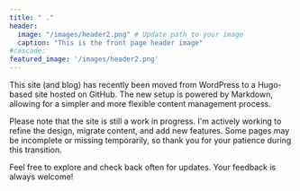 ```yaml
---
title: " ."
header:
  image: "/images/header2.png" # Update path to your image
  caption: "This is the front page header image"
#cascade:
featured_image: '/images/header2.png'
---
```


This site (and blog) has recently been moved from WordPress to a Hugo-based site hosted on GitHub. The new setup is powered by Markdown, allowing for a simpler and more flexible content management process.

Please note that the site is still a work in progress. I'm actively working to refine the design, migrate content, and add new features. Some pages may be incomplete or missing temporarily, so thank you for your patience during this transition.

Feel free to explore and check back often for updates. Your feedback is always welcome!